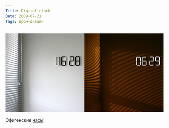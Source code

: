 ```yaml
---
Title: Digital clock
Date: 2009-07-21
Tags: пром-дизайн
---
```


![B/W Clock](images/bw-clock.jpeg)

Офигенские [часы](http://www.kibardindesign.com/special-projects/concept/black-and-white-clock.aspx)!